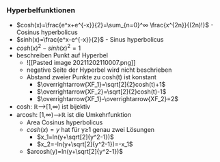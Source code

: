 ### Hyperbelfunktionen
+ $cosh(x)=\frac{e^x+e^{-x}}{2}=\sum_{n=0}^∞ \frac{x^{2n}}{(2n)!}$ - Cosinus hyperbolicus
+ $sinh(x)=\frac{e^x-e^{-x}}{2}$ - Sinus hyperbolicus
+ $cosh(x)^2-sinh(x)^2=1$
+ beschreiben Punkt auf Hyperbel
	+ ![[Pasted image 20211202110007.png]]
	+ negative Seite der Hyperbel wird nicht beschrieben
	+ Abstand zweier Punkte zu cosh(t) ist konstant
		+ $\overrightarrow{XF_1}=\sqrt[2]{2}cosh(t)+1$
		+ $\overrightarrow{XF_2}=\sqrt[2]{2}cosh(t)-1$
		+ $\overrightarrow{XF_1}-\overrightarrow{XF_2}=2$
+ cosh: ℝ-->\[1,∞) ist bijektiv
+ arcosh: \[1,∞)-->ℝ ist die Umkehrfunktion
	+ Area Cosinus hyperbolicus
	+ $cosh(x)=y$ hat für y≥1 genau zwei Lösungen
		+ $x_1=ln(y+\sqrt[2]{y^2-1})$
		+ $x_2=-ln(y+\sqrt[2]{y^2-1})=-x_1$
	+ $arcosh(y)=ln(y+\sqrt[2]{y^2-1})$